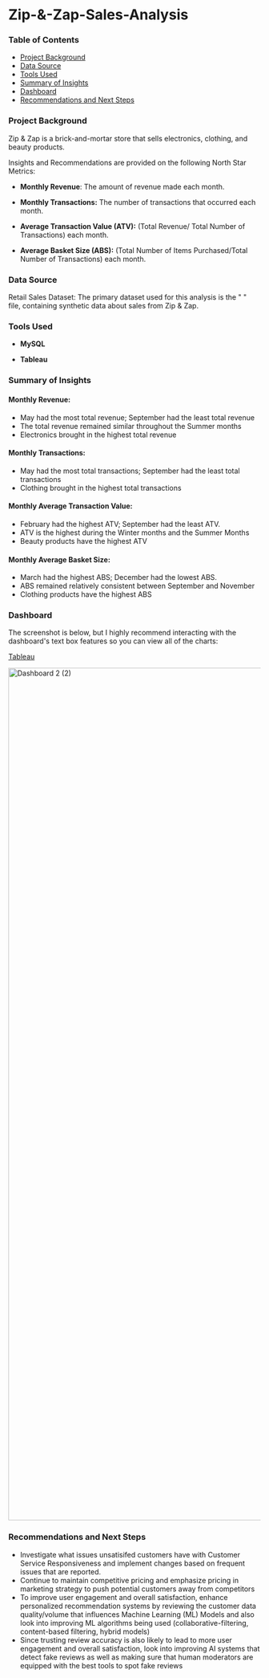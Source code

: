 # Zip-&-Zap-Sales-Analysis

### Table of Contents

- [Project Background](#project-background)
- [Data Source](#data-source)
- [Tools Used](#tools-used)
- [Summary of Insights](#summary-of-insights)
- [Dashboard](#dashboard)
- [Recommendations and Next Steps](#Recommendations-and-Next-Steps)

### Project Background 

Zip & Zap is a brick-and-mortar store that sells electronics, clothing, and beauty products. 

Insights and Recommendations are provided on the following North Star Metrics:

* **Monthly Revenue**: The amount of revenue made each month.

* **Monthly Transactions:** The number of transactions that occurred each month.

* **Average Transaction Value (ATV):** (Total Revenue/ Total Number of Transactions) each month. 

* **Average Basket Size (ABS):** (Total Number of Items Purchased/Total Number of Transactions) each month.

### Data Source
Retail Sales Dataset: The primary dataset used for this analysis is the " " file, containing synthetic data about sales from Zip & Zap.

### Tools Used
* **MySQL**

* **Tableau**

### Summary of Insights

#### **Monthly Revenue:**
* May had the most total revenue; September had the least total revenue
* The total revenue remained similar throughout the Summer months
* Electronics brought in the highest total revenue


#### **Monthly Transactions:**
* May had the most total transactions; September had the least total transactions
* Clothing brought in the highest total transactions

 
#### **Monthly Average Transaction Value:**
* February had the highest ATV; September had the least ATV.
* ATV is the highest during the Winter months and the Summer Months
* Beauty products have the highest ATV


 #### **Monthly Average Basket Size:**
* March had the highest ABS; December had the lowest ABS.
* ABS remained relatively consistent between September and November
* Clothing products have the highest ABS

  
### Dashboard
 The screenshot is below, but I highly recommend interacting with the dashboard's text box features so you can view all of the charts: 

[Tableau](https://public.tableau.com/views/AmazonConsumerBehavior/Dashboard2?:language=en-US&publish=yes&:sid=&:redirect=auth&:display_count=n&:origin=viz_share_link)

<img width="2198" height="1698" alt="Dashboard 2 (2)" src="https://github.com/user-attachments/assets/67ccecba-25d2-488b-b17b-fe25fb4fe972" />

### Recommendations and Next Steps
* Investigate what issues unsatisifed customers have with Customer Service Responsiveness and implement changes based on frequent issues that are reported. 
* Continue to maintain competitive pricing and emphasize pricing in marketing strategy to push potential customers away from competitors
* To improve user engagement and overall satisfaction, enhance personalized recommendation systems by reviewing the customer data quality/volume that influences Machine Learning (ML) Models and also look into improving ML algorithms being used (collaborative-filtering, content-based filtering, hybrid models)
* Since trusting review accuracy is also likely to lead to more user engagement and overall satisfaction, look into improving AI systems that detect fake reviews as well as making sure that human moderators are equipped with the best tools to spot fake reviews 
